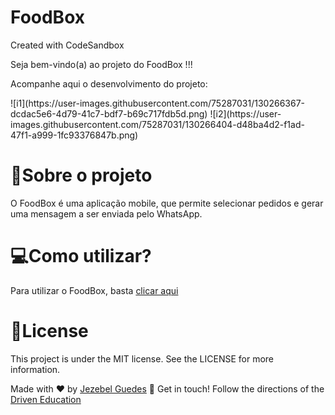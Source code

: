 # FoodBox
Created with CodeSandbox


<p>Seja bem-vindo(a) ao projeto do FoodBox !!!</p>

<p>Acompanhe aqui o desenvolvimento do projeto:</p>
![i1](https://user-images.githubusercontent.com/75287031/130266367-dcdac5e6-4d79-41c7-bdf7-b69c717fdb5d.png)
![i2](https://user-images.githubusercontent.com/75287031/130266404-d48ba4d2-f1ad-47f1-a999-1fc93376847b.png)




  <h1>💬Sobre o projeto </h1>
<p>O FoodBox  é uma aplicação mobile,  que permite selecionar pedidos e gerar uma mensagem a ser enviada pelo WhatsApp.</p> 


  <h1>💻Como utilizar?</h1>

  Para utilizar o FoodBox, basta [clicar aqui ](https://nfq1m.csb.app/)
 

 <h1>📝License</h1>
<p>This project is under the MIT license. See the LICENSE for more information.</p>

Made with ♥ by [Jezebel Guedes](https://www.linkedin.com/in/jezebel-guedes/) 👋 Get in touch! 
Follow the directions of the [Driven Education](https://driven.com.br/)





